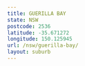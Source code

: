 ```yaml
---
title: GUERILLA BAY
state: NSW
postcode: 2536
latitude: -35.671272
longitude: 150.125945
url: /nsw/guerilla-bay/
layout: suburb
---
```

